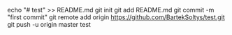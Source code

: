 echo "# test" >> README.md
git init
git add README.md
git commit -m "first commit"
git remote add origin https://github.com/BartekSoltys/test.git
git push -u origin master
test
